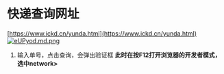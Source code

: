 # 快递查询网址
[https://www.ickd.cn/yunda.html](https://www.ickd.cn/yunda.html)
[![eUPyod.md.png](https://s2.ax1x.com/2019/08/01/eUPyod.md.png)](https://imgchr.com/i/eUPyod)

1. 输入单号，点击查询，会弹出验证框
	**此时在按F12打开浏览器的开发者模式，选中network>**
<!--stackedit_data:
eyJoaXN0b3J5IjpbLTMwNDMxMjExMywtMTc1ODAwOTg3NywtNz
I1MzU3Njg5LC0xNjc5Njc5MjgxXX0=
-->
